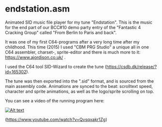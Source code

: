 # endstation.asm

Animated SID music file player for my tune "Endstation". This is the music for the end part of our BCC#10 demo party entry of the "Fantastic 4 Cracking Group" called "From Berlin to Paris and back".  

It was one of my first C64-programs after a very long time after my childhood. This time (2015) I used "CBM PRG Studio" a unique all in one C64 assembler, charset-, sprite-editor and there is much more to it: https://www.ajordison.co.uk/ .  

I used the C64 tool SID-Wizard to create the tune (https://csdb.dk/release/?id=165302).  

The tune was then exported into the ".sid" format, and is sourced from the main assembly code. Animations are synced to the beat: scrolltext speed, character and sprite animations, as well as the logo/sprite scrolling on top.


You can see a video of the running program here:

[![Alt text](https://img.youtube.com/vi/Qvsqxakr1Zg/0.jpg)](https://www.youtube.com/watch?v=Qvsqxakr1Zg)

(https://www.youtube.com/watch?v=Qvsqxakr1Zg)
